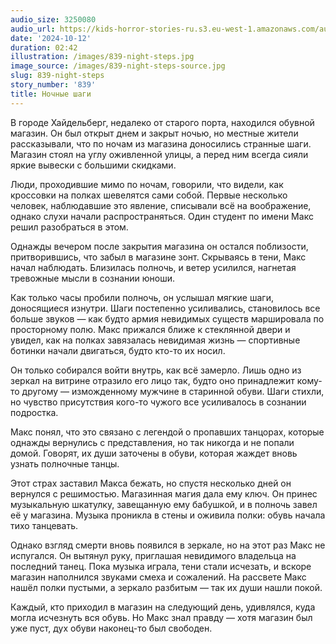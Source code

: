 ```yaml
---
audio_size: 3250080
audio_url: https://kids-horror-stories-ru.s3.eu-west-1.amazonaws.com/audio/839-night-steps.mp3
date: '2024-10-12'
duration: 02:42
illustration: /images/839-night-steps.jpg
image_source: /images/839-night-steps-source.jpg
slug: 839-night-steps
story_number: '839'
title: Ночные шаги
---
```


В городе Хайдельберг, недалеко от старого порта, находился обувной магазин. Он был открыт днем и закрыт ночью, но местные жители рассказывали, что по ночам из магазина доносились странные шаги. Магазин стоял на углу оживленной улицы, а перед ним всегда сияли яркие вывески с большими скидками.

Люди, проходившие мимо по ночам, говорили, что видели, как кроссовки на полках шевелятся сами собой. Первые несколько человек, наблюдавшие это явление, списывали всё на воображение, однако слухи начали распространяться. Один студент по имени Макс решил разобраться в этом.

Однажды вечером после закрытия магазина он остался поблизости, притворившись, что забыл в магазине зонт. Скрываясь в тени, Макс начал наблюдать. Близилась полночь, и ветер усилился, нагнетая тревожные мысли в сознании юноши.

Как только часы пробили полночь, он услышал мягкие шаги, доносящиеся изнутри. Шаги постепенно усиливались, становилось все больше звуков — как будто армия невидимых существ маршировала по просторному полю. Макс прижался ближе к стеклянной двери и увидел, как на полках завязалась невидимая жизнь — спортивные ботинки начали двигаться, будто кто-то их носил.

Он только собирался войти внутрь, как всё замерло. Лишь одно из зеркал на витрине отразило его лицо так, будто оно принадлежит кому-то другому — изможденному мужчине в старинной обуви. Шаги стихли, но чувство присутствия кого-то чужого все усиливалось в сознании подростка.

Макс понял, что это связано с легендой о пропавших танцорах, которые однажды вернулись с представления, но так никогда и не попали домой. Говорят, их души заточены в обуви, которая жаждет вновь узнать полночные танцы.

Этот страх заставил Макса бежать, но спустя несколько дней он вернулся с решимостью. Магазинная магия дала ему ключ. Он принес музыкальную шкатулку, завещанную ему бабушкой, и в полночь завел её у магазина. Музыка проникла в стены и оживила полки: обувь начала тихо танцевать.

Однако взгляд смерти вновь появился в зеркале, но на этот раз Макс не испугался. Он вытянул руку, приглашая невидимого владельца на последний танец. Пока музыка играла, тени стали исчезать, и вскоре магазин наполнился звуками смеха и сожалений. На рассвете Макс нашёл полки пустыми, а зеркало разбитым — так их души нашли покой.

Каждый, кто приходил в магазин на следующий день, удивлялся, куда могла исчезнуть вся обувь. Но Макс знал правду — хотя магазин был уже пуст, дух обуви наконец-то был свободен.